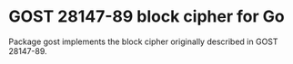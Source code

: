 # GOST 28147-89 block cipher for Go

Package gost implements the block cipher originally described in GOST 28147-89.
